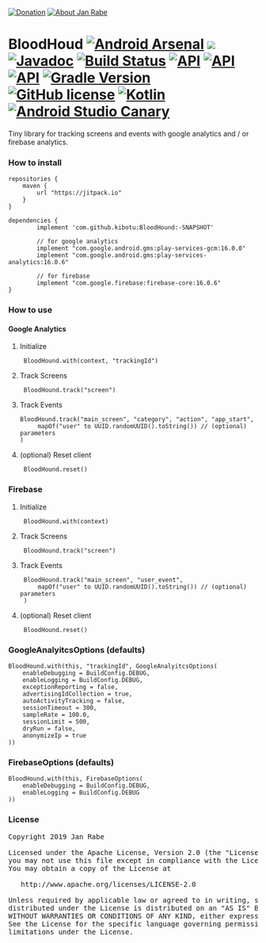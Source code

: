 [![Donation](https://img.shields.io/badge/donate-please-brightgreen.svg)](https://www.paypal.me/janrabe) [![About Jan Rabe](https://img.shields.io/badge/about-me-green.svg)](https://about.me/janrabe) 
# BloodHoud [![Android Arsenal](https://img.shields.io/badge/Android%20Arsenal-BloodHound-green.svg?style=true)](https://android-arsenal.com/details/1/3559) [![](https://jitpack.io/v/kibotu/BloodHound.svg)](https://jitpack.io/#kibotu/BloodHound)  [![Javadoc](https://img.shields.io/badge/javadoc-SNAPSHOT-green.svg)](https://jitpack.io/com/github/kibotu/BloodHound/master-SNAPSHOT/javadoc/index.html) [![Build Status](https://travis-ci.org/kibotu/BloodHound.svg)](https://travis-ci.org/kibotu/BloodHound)  [![API](https://img.shields.io/badge/API-15%2B-brightgreen.svg?style=flat)](https://android-arsenal.com/api?level=15) [![API](https://img.shields.io/badge/com.google.android.gms-16.0.0-brightgreen.svg)](https://developers.google.com/android/guides/setup) [![API](https://img.shields.io/badge/com.google.firebase-16.0.6-brightgreen.svg)](https://firebase.google.com/docs/analytics/android/start) [![Gradle Version](https://img.shields.io/badge/gradle-5.1.1-green.svg)](https://docs.gradle.org/current/release-notes) [![GitHub license](https://img.shields.io/badge/license-Apache%202-blue.svg)](https://raw.githubusercontent.com/kibotu/BloodHound/master/LICENSE) [![Kotlin](https://img.shields.io/badge/kotlin-1.3.20-green.svg)](https://github.com/JetBrains/kotlin) [![Android Studio Canary](https://img.shields.io/badge/Android%20Studio%20Canary-latest-green.svg)](https://developer.android.com/studio/preview/)

Tiny library for tracking screens and events with google analytics and / or firebase analytics.

### How to install
	
	repositories {
	    maven {
	        url "https://jitpack.io"
	    }
	}
		
	dependencies {
            implement 'com.github.kibotu:BloodHound:-SNAPSHOT'

            // for google analytics
            implement "com.google.android.gms:play-services-gcm:16.0.0"
            implement "com.google.android.gms:play-services-analytics:16.0.6"

            // for firebase
            implement "com.google.firebase:firebase-core:16.0.6"
    }

### How to use

#### Google Analytics

1. Initialize
    
        BloodHound.with(context, "trackingId")

2. Track Screens

        BloodHound.track("screen")

3. Track Events

       BloodHound.track("main_screen", "category", "action", "app_start",
            mapOf("user" to UUID.randomUUID().toString()) // (optional) parameters
       )

4. (optional) Reset client

    	BloodHound.reset()

### Firebase

1. Initialize

        BloodHound.with(context)

2. Track Screens

        BloodHound.track("screen")

3. Track Events

        BloodHound.track("main_screen", "user_event",
            mapOf("user" to UUID.randomUUID().toString()) // (optional) parameters
        )

4. (optional) Reset client

    	BloodHound.reset()

    
### GoogleAnalyitcsOptions (defaults)
    
    BloodHound.with(this, "trackingId", GoogleAnalyitcsOptions(
        enableDebugging = BuildConfig.DEBUG,
        enableLogging = BuildConfig.DEBUG,
        exceptionReporting = false,
        advertisingIdCollection = true,
        autoActivityTracking = false,
        sessionTimeout = 300,
        sampleRate = 100.0,
        sessionLimit = 500,
        dryRun = false,
        anonymizeIp = true
    ))

### FirebaseOptions (defaults)

    BloodHound.with(this, FirebaseOptions(
        enableDebugging = BuildConfig.DEBUG,
        enableLogging = BuildConfig.DEBUG
    ))
            
### License
<pre>
Copyright 2019 Jan Rabe

Licensed under the Apache License, Version 2.0 (the "License");
you may not use this file except in compliance with the License.
You may obtain a copy of the License at

   http://www.apache.org/licenses/LICENSE-2.0

Unless required by applicable law or agreed to in writing, software
distributed under the License is distributed on an "AS IS" BASIS,
WITHOUT WARRANTIES OR CONDITIONS OF ANY KIND, either express or implied.
See the License for the specific language governing permissions and
limitations under the License.
</pre>